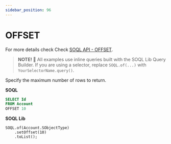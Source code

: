 ```yaml
---
sidebar_position: 96
---
```


# OFFSET

For more details check Check [SOQL API - OFFSET](../api/soql.md#offset).

> **NOTE! 🚨**
> All examples use inline queries built with the SOQL Lib Query Builder.
> If you are using a selector, replace `SOQL.of(...)` with `YourSelectorName.query()`.

Specify the maximum number of rows to return.

**SOQL**

```sql
SELECT Id
FROM Account
OFFSET 10
```

**SOQL Lib**

```apex
SOQL.of(Account.SObjectType)
    .setOffset(10)
    .toList();
```
